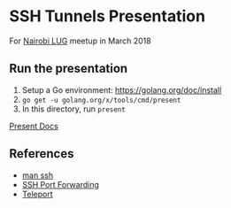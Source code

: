 SSH Tunnels Presentation
========================

For [Nairobi LUG](https://groups.google.com/forum/#!forum/nairobi-gnu) meetup in March 2018

Run the presentation
--------------------

1. Setup a Go environment: https://golang.org/doc/install
2. `go get -u golang.org/x/tools/cmd/present`
3. In this directory, run `present`

[Present Docs](https://godoc.org/golang.org/x/tools/present)

References
----------

- [man ssh](https://linux.die.net/man/1/ssh)
- [SSH Port Forwarding](https://help.ubuntu.com/community/SSH/OpenSSH/PortForwarding)
- [Teleport](https://github.com/gravitational/teleport)
